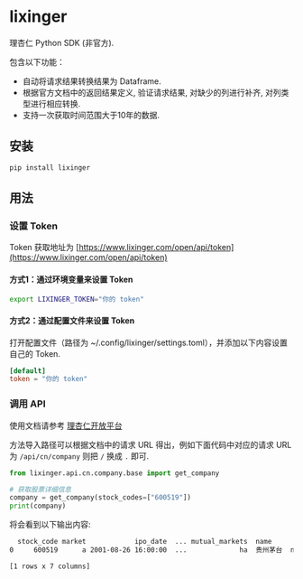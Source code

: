 # lixinger

理杏仁 Python SDK (非官方).

包含以下功能：

- 自动将请求结果转换结果为 Dataframe.
- 根据官方文档中的返回结果定义, 验证请求结果, 对缺少的列进行补齐, 对列类型进行相应转换.
- 支持一次获取时间范围大于10年的数据.

## 安装

```bash
pip install lixinger
```

## 用法

### 设置 Token 

Token 获取地址为 [https://www.lixinger.com/open/api/token](https://www.lixinger.com/open/api/token)

#### 方式1：通过环境变量来设置 Token

```bash
export LIXINGER_TOKEN="你的 token"
```

#### 方式2：通过配置文件来设置 Token
打开配置文件（路径为 ~/.config/lixinger/settings.toml），并添加以下内容设置自己的 Token.

```toml
[default]
token = "你的 token"
```

### 调用 API
使用文档请参考 [理杏仁开放平台](https://www.lixinger.com/open/api/doc)

方法导入路径可以根据文档中的请求 URL 得出，例如下面代码中对应的请求 URL 为 `/api/cn/company` 则把 `/` 换成 `.` 即可.

```python
from lixinger.api.cn.company.base import get_company

# 获取股票详细信息
company = get_company(stock_codes=["600519"])
print(company)
```

将会看到以下输出内容:

```bash
  stock_code market            ipo_date  ... mutual_markets  name        fs_type
0     600519      a 2001-08-26 16:00:00  ...             ha  贵州茅台  non_financial

[1 rows x 7 columns]
```
